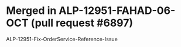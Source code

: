 # Merged in ALP-12951-FAHAD-06-OCT (pull request #6897)

ALP-12951-Fix-OrderService-Reference-Issue
